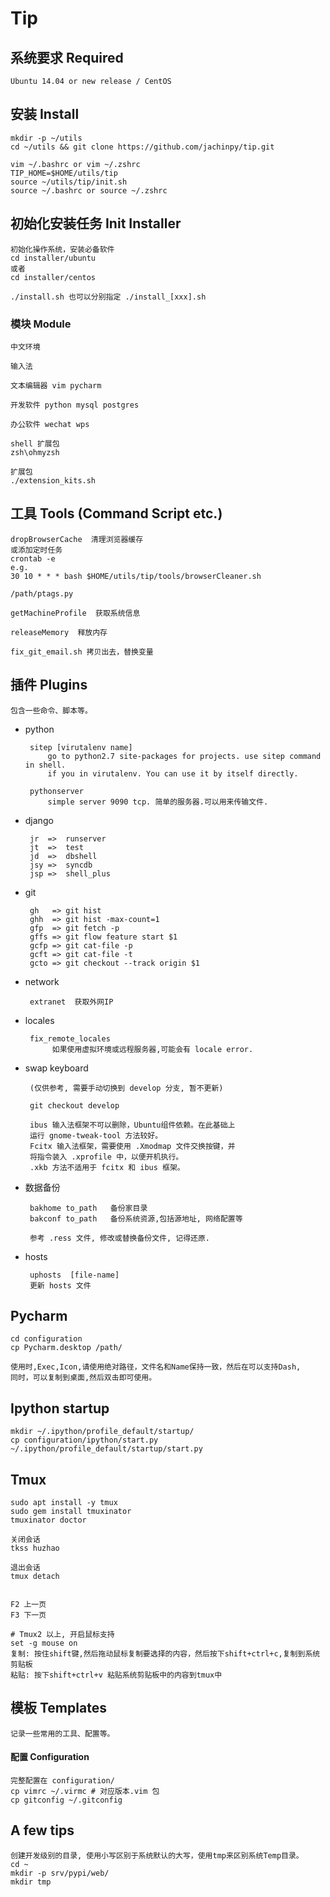 Tip
========


##  系统要求 Required

    Ubuntu 14.04 or new release / CentOS


##  安装 Install

    mkdir -p ~/utils
    cd ~/utils && git clone https://github.com/jachinpy/tip.git

    vim ~/.bashrc or vim ~/.zshrc
    TIP_HOME=$HOME/utils/tip
    source ~/utils/tip/init.sh
    source ~/.bashrc or source ~/.zshrc


##  初始化安装任务 Init Installer

    初始化操作系统，安装必备软件
    cd installer/ubuntu
    或者
    cd installer/centos
    
    ./install.sh 也可以分别指定 ./install_[xxx].sh


### 模块 Module
    
    中文环境  

    输入法

    文本编辑器 vim pycharm

    开发软件 python mysql postgres 

    办公软件 wechat wps 

    shell 扩展包
    zsh\ohmyzsh

    扩展包
    ./extension_kits.sh



##  工具 Tools (Command Script etc.)
 
    dropBrowserCache  清理浏览器缓存
    或添加定时任务
    crontab -e
    e.g.
    30 10 * * * bash $HOME/utils/tip/tools/browserCleaner.sh

    /path/ptags.py

    getMachineProfile  获取系统信息

    releaseMemory  释放内存

    fix_git_email.sh 拷贝出去，替换变量


##  插件 Plugins

    包含一些命令、脚本等。

 + python
        
        sitep [virutalenv name]
            go to python2.7 site-packages for projects. use sitep command in shell.
            if you in virutalenv. You can use it by itself directly.

        pythonserver 
            simple server 9090 tcp. 简单的服务器.可以用来传输文件.
 + django

        jr  =>  runserver
        jt  =>  test
        jd  =>  dbshell
        jsy =>  syncdb
        jsp =>  shell_plus

 + git 

        gh   => git hist
        ghh  => git hist -max-count=1
        gfp  => git fetch -p
        gffs => git flow feature start $1
        gcfp => git cat-file -p 
        gcft => git cat-file -t
        gcto => git checkout --track origin $1

 + network

        extranet  获取外网IP        

 + locales

        fix_remote_locales 
             如果使用虚拟环境或远程服务器,可能会有 locale error.

 + swap keyboard
 
        (仅供参考, 需要手动切换到 develop 分支, 暂不更新)
        
        git checkout develop
 
        ibus 输入法框架不可以删除，Ubuntu组件依赖。在此基础上
        运行 gnome-tweak-tool 方法较好。
        Fcitx 输入法框架，需要使用 .Xmodmap 文件交换按键，并
        将指令装入 .xprofile 中，以便开机执行。
        .xkb 方法不适用于 fcitx 和 ibus 框架。


 + 数据备份

        bakhome to_path   备份家目录
        bakconf to_path   备份系统资源,包括源地址, 网络配置等

        参考 .ress 文件, 修改或替换备份文件, 记得还原.

 + hosts

        uphosts  [file-name]
        更新 hosts 文件


##  Pycharm
    cd configuration
    cp Pycharm.desktop /path/

    使用时,Exec,Icon,请使用绝对路径，文件名和Name保持一致，然后在可以支持Dash,
    同时，可以复制到桌面,然后双击即可使用。

## Ipython startup
    mkdir ~/.ipython/profile_default/startup/ 
    cp configuration/ipython/start.py ~/.ipython/profile_default/startup/start.py


##  Tmux
    sudo apt install -y tmux
    sudo gem install tmuxinator
    tmuxinator doctor

    关闭会话
    tkss huzhao

    退出会话
    tmux detach


    F2 上一页
    F3 下一页

    # Tmux2 以上, 开启鼠标支持
    set -g mouse on
    复制: 按住shift键,然后拖动鼠标复制要选择的内容，然后按下shift+ctrl+c,复制到系统剪贴板
    粘贴: 按下shift+ctrl+v 粘贴系统剪贴板中的内容到tmux中




## 模板 Templates
    
    记录一些常用的工具、配置等。

#### 配置 Configuration

    完整配置在 configuration/
    cp vimrc ~/.virmc # 对应版本.vim 包
    cp gitconfig ~/.gitconfig

## A few tips

    创建开发级别的目录, 使用小写区别于系统默认的大写，使用tmp来区别系统Temp目录。
    cd ~
    mkdir -p srv/pypi/web/
    mkdir tmp
